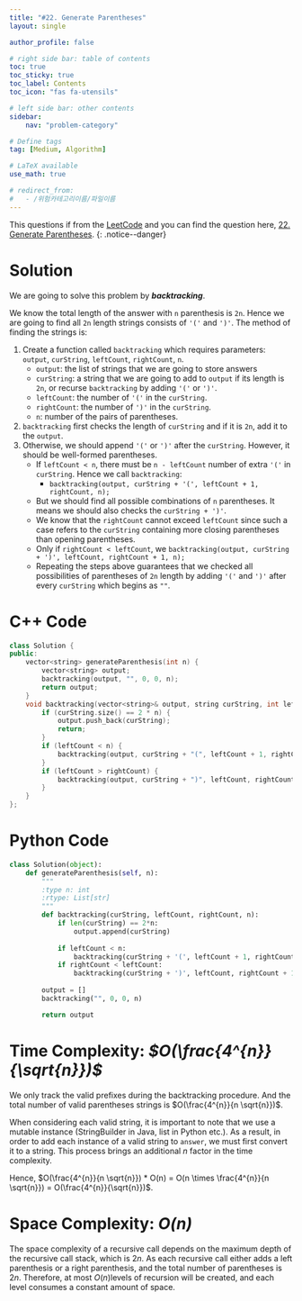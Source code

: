 ```yaml
---
title: "#22. Generate Parentheses"
layout: single

author_profile: false

# right side bar: table of contents
toc: true
toc_sticky: true
toc_label: Contents
toc_icon: "fas fa-utensils"

# left side bar: other contents
sidebar:
    nav: "problem-category"

# Define tags
tag: [Medium, Algorithm]

# LaTeX available
use_math: true

# redirect_from:
#   - /위험카테고리이름/파일이름
---
```


This questions if from the [LeetCode](https://leetcode.com) and you can find the question here, [22. Generate Parentheses](https://leetcode.com/problems/generate-parentheses/).
{: .notice--danger}

# Solution
We are going to solve this problem by ***backtracking***. 

We know the total length of the answer with `n` parenthesis is `2n`. Hence we are going to find all `2n` length strings consists of `'('` and `')'`.  The method of finding the strings is:

1. Create a function called `backtracking` which requires parameters: `output`, `curString`, `leftCount`, `rightCount`, `n`.
   + `output`: the list of strings that we are going to store answers
   + `curString`: a string that we are going to add to `output` if its length is `2n`, or recurse `backtracking` by adding `'('` or `')'`. 
   + `leftCount`: the number of `'('` in the `curString`.
   + `rightCount`: the number of `')'` in the `curString`.
   + `n`: number of the pairs of parentheses.
2. `backtracking` first checks the length of `curString` and if it is `2n`, add it to the `output`.
3. Otherwise, we should append `'('` or `')'` after the `curString`. However, it should be well-formed parentheses.
   + If `leftCount < n`, there must be `n - leftCount` number of extra `'('` in `curString`. Hence we call `backtracking`:
     + `backtracking(output, curString + '(', leftCount + 1, rightCount, n);`
   + But  we should find all possible combinations of `n` parentheses. It means we should also checks the `curString + ')'`.
   + We know that the `rightCount` cannot exceed `leftCount` since such a case refers to the `curString` containing more closing parentheses than opening parentheses.
   + Only if `rightCount < leftCount`, we `backtracking(output, curString + ')', leftCount, rightCount + 1, n);`
   + Repeating the steps above guarantees that we checked all possibilities of parentheses of `2n` length by adding `'('` and `')'` after every `curString` which begins as `""`.

# C++ Code
```c++
class Solution {
public:
    vector<string> generateParenthesis(int n) {
        vector<string> output;
        backtracking(output, "", 0, 0, n);
        return output;
    }
    void backtracking(vector<string>& output, string curString, int leftCount, int rightCount, int n){
        if (curString.size() == 2 * n) {
            output.push_back(curString);
            return;
        }
        if (leftCount < n) {
            backtracking(output, curString + "(", leftCount + 1, rightCount, n);
        }
        if (leftCount > rightCount) {
            backtracking(output, curString + ")", leftCount, rightCount + 1, n);
        }
    }
};
```

# Python Code
~~~python
class Solution(object):
    def generateParenthesis(self, n):
        """
        :type n: int
        :rtype: List[str]
        """
        def backtracking(curString, leftCount, rightCount, n):
            if len(curString) == 2*n:
                output.append(curString)
            
            if leftCount < n:
                backtracking(curString + '(', leftCount + 1, rightCount, n)
            if rightCount < leftCount:
                backtracking(curString + ')', leftCount, rightCount + 1, n)
        
        output = []
        backtracking("", 0, 0, n)

        return output
~~~

# Time Complexity: *$O(\frac{4^{n}}{\sqrt{n}})$*
We only track the valid prefixes during the backtracking procedure. And the total number of valid parentheses strings is $O(\frac{4^{n}}{n \sqrt{n}})$.

When considering each valid string, it is important to note that we use a mutable instance (StringBuilder in Java, list in Python etc.). As a result, in order to add each instance of a valid string to `answer`, we must first convert it to a string. This process brings an additional $n$ factor in the time complexity.

Hence, $O(\frac{4^{n}}{n \sqrt{n}}) * O(n) = O(n \times \frac{4^{n}}{n \sqrt{n}}) = O(\frac{4^{n}}{\sqrt{n}})$.

# Space Complexity: *$O(n)$*
The space complexity of a recursive call depends on the maximum depth of the recursive call stack, which is $2n$. As each recursive call either adds a left parenthesis or a right parenthesis, and the total number of parentheses is $2n$. Therefore, at most $O(n)$levels of recursion will be created, and each level consumes a constant amount of space.
